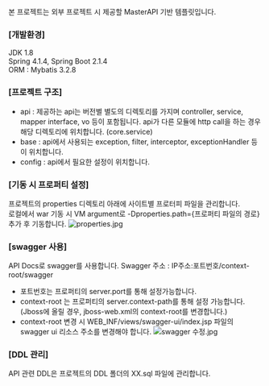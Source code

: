 본 프로젝트는 외부 프로젝트 시 제공할 MasterAPI 기반 템플릿입니다.

### [개발환경]
JDK 1.8<br>
Spring 4.1.4, Spring Boot 2.1.4 <br>
ORM : Mybatis 3.2.8<br>

### [프로젝트 구조]
- api : 제공하는 api는 버전별 별도의 디렉토리를 가지며 controller, service, mapper interface, vo 등이 포함됩니다. api가 다른 모듈에 http call을 하는 경우 해당 디렉토리에 위치합니다. (core.service)
- base : api에서 사용되는 exception, filter, interceptor, exceptionHandler 등이 위치합니다.
- config : api에서 필요한 설정이 위치합니다. 

### [기동 시 프로퍼티 설정]
프로젝트의 properties 디렉토리 아래에 사이트별 프로터피 파일을 관리합니다.<br>
로컬에서 war 기동 시 VM argument로 -Dproperties.path={프로퍼티 파일의 경로} 추가 후 기동합니다.
![properties.jpg](/yobi/files/706)

### [swagger 사용]
API Docs로 swagger를 사용합니다.
Swagger 주소 : IP주소:포트번호/context-root/swagger
- 포트번호는 프로퍼티의 server.port를 통해 설정가능합니다.
- context-root 는 프로퍼티의 server.context-path를 통해 설정 가능합니다.(Jboss에 올릴 경우, jboss-web.xml의 context-root를 변경합니다.)
- context-root 변경 시 WEB_INF/views/swagger-ui/index.jsp 파일의 swagger ui 리소스 주소를 변경해야 합니다.
![swagger 수정.jpg](/yobi/files/705)
### [DDL 관리]
API 관련 DDL은 프로젝트의 DDL 폴더의 XX.sql 파일에 관리합니다.
